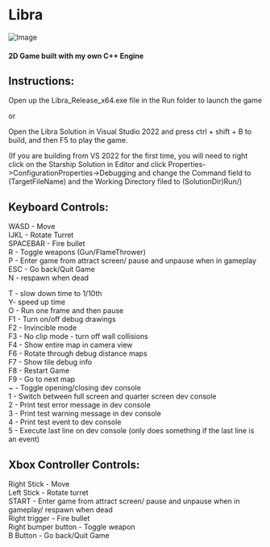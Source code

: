 # Libra
![Image](https://github.com/user-attachments/assets/11d37491-bbaf-4ff6-8b2f-d15c6dfc7a33)
#### 2D Game built with my own C++ Engine

Instructions:
---------------------------------------------
Open up the Libra_Release_x64.exe file in the Run folder to launch the game

or

Open the Libra Solution in Visual Studio 2022 and press ctrl + shift + B to build, and then F5 to play the game. 

(If you are building from VS 2022 for the first time, you will need to right click on the Starship Solution in Editor and click Properties->ConfigurationProperties->Debugging and change the Command field to (TargetFileName) and the Working Directory filed to (SolutionDir)Run/)

Keyboard Controls:
---------------------------------------------
WASD - Move <br>
IJKL - Rotate Turret <br>
SPACEBAR - Fire bullet <br>
R - Toggle weapons (Gun/FlameThrower) <br>
P - Enter game from attract screen/ pause and unpause when in gameplay <br>
ESC - Go back/Quit Game <br>
N - respawn when dead <br>

T - slow down time to 1/10th <br>
Y- speed up time <br>
O - Run one frame and then pause <br>
F1 - Turn on/off debug drawings <br>
F2 - Invincible mode <br>
F3 - No clip mode - turn off wall collisions <br>
F4 - Show entire map in camera view <br>
F6 - Rotate through debug distance maps <br>
F7 - Show tile debug info <br>
F8 - Restart Game <br>
F9 - Go to next map <br>
~ - Toggle opening/closing dev console <br>
1 - Switch between full screen and quarter screen dev console <br>
2 - Print test error message in dev console <br>
3 - Print test warning message in dev console <br>
4 - Print test event to dev console <br>
5 - Execute last line on dev console (only does something if the last line is an event) <br>

Xbox Controller Controls: 
---------------------------------------------
Right Stick - Move <br>
Left Stick - Rotate turret <br>
START - Enter game from attract screen/ pause and unpause when in gameplay/ respawn when dead <br>
Right trigger - Fire bullet <br>
Right bumper button - Toggle weapon <br>
B Button - Go back/Quit Game <br>
